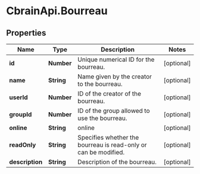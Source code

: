 # CbrainApi.Bourreau

## Properties
Name | Type | Description | Notes
------------ | ------------- | ------------- | -------------
**id** | **Number** | Unique numerical ID for the bourreau. | [optional] 
**name** | **String** | Name given by the creator to the bourreau. | [optional] 
**userId** | **Number** | ID of the creator of the bourreau. | [optional] 
**groupId** | **Number** | ID of the group allowed to use the bourreau. | [optional] 
**online** | **String** | online | [optional] 
**readOnly** | **String** | Specifies whether the bourreau is read-only or can be modified. | [optional] 
**description** | **String** | Description of the bourreau. | [optional] 


